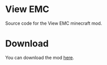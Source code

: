 # View EMC
Source code for the View EMC minecraft mod.

# Download

You can download the mod <a href="http://">here</a>.

